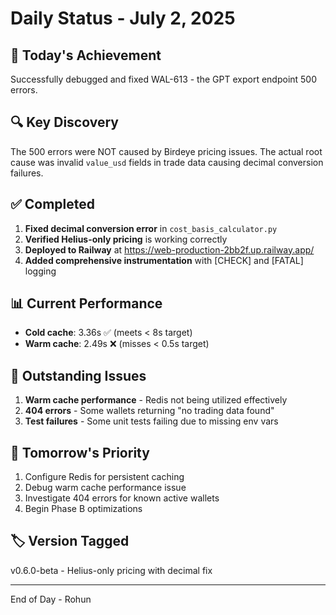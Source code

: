 # Daily Status - July 2, 2025

## 🎯 Today's Achievement
Successfully debugged and fixed WAL-613 - the GPT export endpoint 500 errors.

## 🔍 Key Discovery
The 500 errors were NOT caused by Birdeye pricing issues. The actual root cause was invalid `value_usd` fields in trade data causing decimal conversion failures.

## ✅ Completed
1. **Fixed decimal conversion error** in `cost_basis_calculator.py`
2. **Verified Helius-only pricing** is working correctly
3. **Deployed to Railway** at https://web-production-2bb2f.up.railway.app/
4. **Added comprehensive instrumentation** with [CHECK] and [FATAL] logging

## 📊 Current Performance
- **Cold cache**: 3.36s ✅ (meets < 8s target)
- **Warm cache**: 2.49s ❌ (misses < 0.5s target)

## 🚧 Outstanding Issues
1. **Warm cache performance** - Redis not being utilized effectively
2. **404 errors** - Some wallets returning "no trading data found"
3. **Test failures** - Some unit tests failing due to missing env vars

## 📅 Tomorrow's Priority
1. Configure Redis for persistent caching
2. Debug warm cache performance issue
3. Investigate 404 errors for known active wallets
4. Begin Phase B optimizations

## 🏷️ Version Tagged
v0.6.0-beta - Helius-only pricing with decimal fix

---
End of Day - Rohun 